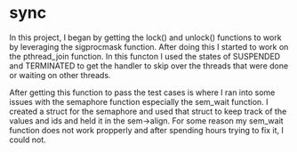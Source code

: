 # sync
In this project, I began by getting the lock() and unlock() functions to work by leveraging
the sigprocmask function. After doing this I started to work on the pthread_join function.
In this functon I used the states of SUSPENDED and TERMINATED to get the handler to skip
over the threads that were done or waiting on other threads.

After getting this function to pass the test cases is where I ran into some issues with the 
semaphore function especially the sem_wait function. I created a struct for the semaphore and used that struct to keep track
of the values and ids and held it in the sem->align. For some reason my sem_wait function does not work propperly and after spending
hours trying to fix it, I could not. 


